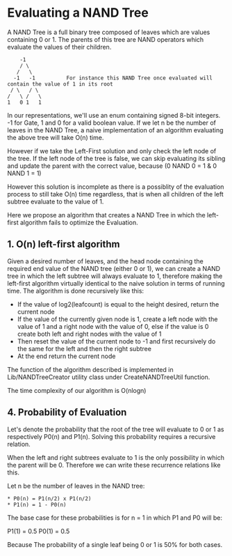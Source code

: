 # Evaluating a NAND Tree

A NAND Tree is a full binary tree composed of leaves which are values containing 0 or 1. The parents of this tree are NAND operators which evaluate the values of their children.

        -1
        / \
       /   \
      -1   -1          For instance this NAND Tree once evaluated will contain the value of 1 in its root
     / \   / \
    /   \ /   \
    1   0 1   1

In our representations, we'll use an enum containing signed 8-bit integers. -1 for Gate, 1 and 0 for a valid boolean value.
If we let n be the number of leaves in the NAND Tree, a naive implementation of an algorithm evaluating the above tree will take O(n) time.

However if we take the Left-First solution and only check the left node of the tree. If the left node of the tree is false, we can skip evaluating its sibling and update the parent with the correct value, because (0 NAND 0 = 1 & 0 NAND 1 = 1)

However this solution is incomplete as there is a possiblity of the evaluation process to still take O(n) time regardless, that is when all children of the left subtree evaluate to the value of 1.

Here we propose an algorithm that creates a NAND Tree in which the left-first algorithm fails to optimize the Evaluation.

## 1. O(n) left-first algorithm

Given a desired number of leaves, and the head node containing the required end value of the NAND tree (either 0 or 1), we can create a NAND tree in which the left subtree will always evaluate to 1, therefore making the left-first algorithm virtually identical to the naive solution in terms of running time.
The algorithm is done recursively like this:

* If the value of log2(leafcount) is equal to the height desired, return the current node
* If the value of the currently given node is 1, create a left node with the value of 1 and a right node with the value of 0, else if the value is 0 create both left and right nodes with the value of 1
* Then reset the value of the current node to -1 and first recursively do the same for the left and then the right subtree
* At the end return the current node

The function of the algorithm described is implemented in Lib/NANDTreeCreator utility class under CreateNANDTreeUtil function.

The time complexity of our algorithm is O(nlogn)

## 4. Probability of Evaluation

Let's denote the probability that the root of the tree will evaluate to 0 or 1 as respectively P0(n) and P1(n). Solving this probability requires a recursive relation.

When the left and right subtrees evaluate to 1 is the only possibility in which the parent will be 0. Therefore we can write these recurrence relations like this.

Let n be the number of leaves in the NAND tree:

    * P0(n) = P1(n/2) x P1(n/2)
    * P1(n) = 1 - P0(n)

The base case for these probabilities is for n = 1 in which P1 and P0 will be:

P1(1) = 0.5
P0(1) = 0.5

Because The probability of a single leaf being 0 or 1 is 50% for both cases.
